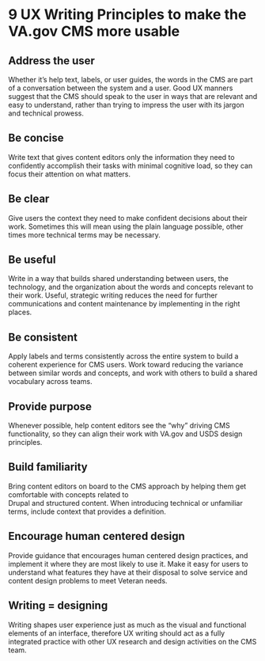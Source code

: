 # 9 UX Writing Principles to make the VA.gov CMS more usable

## Address the user
Whether it’s help text, labels, or user guides, the words in the CMS are part of a conversation between the system and a user. Good UX manners suggest that the CMS should speak to the user in ways that are relevant and easy to understand, rather than trying to impress the user with its jargon and technical prowess. 

## Be concise
Write text that gives content editors only the information they need to confidently accomplish their tasks with minimal cognitive load, so they can focus their attention on what matters. 

## Be clear
Give users the context they need to make confident decisions about their work. Sometimes this will mean using the plain language possible, other times more technical terms may be necessary. 

## Be useful
Write in a way that builds shared understanding between users, the technology, and the organization about the words and concepts relevant to their work. Useful, strategic writing reduces the need for further communications and content maintenance by implementing in the right places. 

## Be consistent
Apply labels and terms consistently across the entire system to build a coherent experience for CMS users. Work toward reducing the variance between similar words and concepts, and work with others to build a shared vocabulary across teams.

## Provide purpose
Whenever possible, help content editors see the “why” driving CMS functionality, so they can align their work with VA.gov and USDS design principles.

## Build familiarity
Bring content editors on board to the CMS approach by helping them get comfortable with concepts related to  
Drupal and structured content. When introducing technical or unfamiliar terms, include context that provides a definition.

## Encourage human centered design 
Provide guidance that encourages human centered design practices, and implement it where they are most likely to use it. Make it easy for users to understand what features they have at their disposal to solve service and content design problems to meet Veteran needs.

## Writing = designing
Writing shapes user experience just as much as the visual and functional elements of an interface, therefore UX writing should act as a fully integrated practice with other UX research and design activities on the CMS team.
